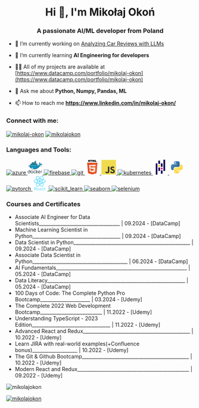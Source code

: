 <h1 align="center">Hi 👋, I'm Mikołaj Okoń</h1>
<h3 align="center">A passionate AI/ML developer from Poland</h3>




- 🔭 I’m currently working on [Analyzing Car Reviews with LLMs](https://github.com/mikolajokon/Analyzing-Car-Reviews-with-LLMs)

- 🌱 I’m currently learning **AI Engineering for developers**

- 👨‍💻 All of my projects are available at [https://www.datacamp.com/portfolio/mikolaj-okon](https://www.datacamp.com/portfolio/mikolaj-okon)

- 💬 Ask me about **Python, Numpy, Pandas, ML**

- 📫 How to reach me **https://www.linkedin.com/in/mikolaj-okon/**

<h3 align="left">Connect with me:</h3>
<p align="left">
<a href="https://linkedin.com/in/mikolaj-okon" target="blank"><img align="center" src="https://raw.githubusercontent.com/rahuldkjain/github-profile-readme-generator/master/src/images/icons/Social/linked-in-alt.svg" alt="mikolaj-okon" height="30" width="40" /></a>
<a href="https://kaggle.com/mikolajokon" target="blank"><img align="center" src="https://raw.githubusercontent.com/rahuldkjain/github-profile-readme-generator/master/src/images/icons/Social/kaggle.svg" alt="mikolajokon" height="30" width="40" /></a>
</p>

<h3 align="left">Languages and Tools:</h3>
<p align="left"> <a href="https://azure.microsoft.com/en-in/" target="_blank" rel="noreferrer"> <img src="https://www.vectorlogo.zone/logos/microsoft_azure/microsoft_azure-icon.svg" alt="azure" width="40" height="40"/> </a> <a href="https://www.docker.com/" target="_blank" rel="noreferrer"> <img src="https://raw.githubusercontent.com/devicons/devicon/master/icons/docker/docker-original-wordmark.svg" alt="docker" width="40" height="40"/> </a> <a href="https://firebase.google.com/" target="_blank" rel="noreferrer"> <img src="https://www.vectorlogo.zone/logos/firebase/firebase-icon.svg" alt="firebase" width="40" height="40"/> </a> <a href="https://git-scm.com/" target="_blank" rel="noreferrer"> <img src="https://www.vectorlogo.zone/logos/git-scm/git-scm-icon.svg" alt="git" width="40" height="40"/> </a> <a href="https://www.w3.org/html/" target="_blank" rel="noreferrer"> <img src="https://raw.githubusercontent.com/devicons/devicon/master/icons/html5/html5-original-wordmark.svg" alt="html5" width="40" height="40"/> </a> <a href="https://developer.mozilla.org/en-US/docs/Web/JavaScript" target="_blank" rel="noreferrer"> <img src="https://raw.githubusercontent.com/devicons/devicon/master/icons/javascript/javascript-original.svg" alt="javascript" width="40" height="40"/> </a> <a href="https://kubernetes.io" target="_blank" rel="noreferrer"> <img src="https://www.vectorlogo.zone/logos/kubernetes/kubernetes-icon.svg" alt="kubernetes" width="40" height="40"/> </a> <a href="https://pandas.pydata.org/" target="_blank" rel="noreferrer"> <img src="https://raw.githubusercontent.com/devicons/devicon/2ae2a900d2f041da66e950e4d48052658d850630/icons/pandas/pandas-original.svg" alt="pandas" width="40" height="40"/> </a> <a href="https://www.python.org" target="_blank" rel="noreferrer"> <img src="https://raw.githubusercontent.com/devicons/devicon/master/icons/python/python-original.svg" alt="python" width="40" height="40"/> </a> <a href="https://pytorch.org/" target="_blank" rel="noreferrer"> <img src="https://www.vectorlogo.zone/logos/pytorch/pytorch-icon.svg" alt="pytorch" width="40" height="40"/> </a> <a href="https://reactjs.org/" target="_blank" rel="noreferrer"> <img src="https://raw.githubusercontent.com/devicons/devicon/master/icons/react/react-original-wordmark.svg" alt="react" width="40" height="40"/> </a>  <a href="https://scikit-learn.org/" target="_blank" rel="noreferrer"> <img src="https://upload.wikimedia.org/wikipedia/commons/0/05/Scikit_learn_logo_small.svg" alt="scikit_learn" width="40" height="40"/> </a> <a href="https://seaborn.pydata.org/" target="_blank" rel="noreferrer"> <img src="https://seaborn.pydata.org/_images/logo-mark-lightbg.svg" alt="seaborn" width="40" height="40"/> </a> <a href="https://www.selenium.dev" target="_blank" rel="noreferrer"> <img src="https://raw.githubusercontent.com/detain/svg-logos/780f25886640cef088af994181646db2f6b1a3f8/svg/selenium-logo.svg" alt="selenium" width="40" height="40"/> </a> </p>


<h3 align="left">Courses and Certificates </h3>
<ul>
    <li>Associate AI Engineer for Data Scientists__________________________________ | 09.2024 - [DataCamp] </li>
    <li>Machine Learning Scientist in Python_____________________________________ | 09.2024 - [DataCamp] </li>
    <li>Data Scientist in Python_________________________________________________ | 09.2024 - [DataCamp] </li>
    <li>Associate Data Scientist in Python________________________________________ | 06.2024 - [DataCamp] </li>
    <li>AI Fundamentals_______________________________________________________ | 05.2024 - [DataCamp] </li>
   <li>Data Literacy__________________________________________________________ | 05.2024 - [DataCamp] </li>
  <li>100 Days of Code: The Complete Python Pro Bootcamp_____________________ | 03.2024 - [Udemy] </li>
    <li>The Complete 2022 Web Development Bootcamp__________________________ | 11.2022 - [Udemy] </li>
    <li>Understanding TypeScript - 2023 Edition_________________________________ | 11.2022 - [Udemy] </li>
  <li>Advanced React and Redux_____________________________________________ | 10.2022 - [Udemy] </li>
  <li>Learn JIRA with real-world examples(+Confluence bonus)___________________ | 10.2022 - [Udemy] </li>
   <li>The Git & Github Bootcamp_____________________________________________ | 10.2022 - [Udemy] </li>
  <li>Modern React and Redux_______________________________________________ | 09.2022 - [Udemy] </li>
</ul>
<p align="left"> <img src="https://komarev.com/ghpvc/?username=mikolajokon&label=Profile%20views&color=0e75b6&style=plastic" alt="mikolajokon" /> </p>
<p align="left"> <a href="https://github.com/ryo-ma/github-profile-trophy"><img src="https://github-profile-trophy.vercel.app/?username=mikolajokon" alt="mikolajokon" /></a> </p>

